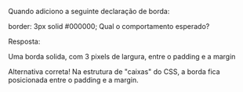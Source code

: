 Quando adiciono a seguinte declaração de borda:

border: 3px solid #000000;
Qual o comportamento esperado?

Resposta:

Uma borda solida, com 3 pixels de largura, entre o padding e a margin


Alternativa correta! Na estrutura de "caixas" do CSS, a borda fica posicionada entre o padding e a margin.
